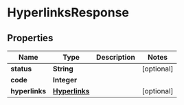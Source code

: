 
# HyperlinksResponse

## Properties
Name | Type | Description | Notes
------------ | ------------- | ------------- | -------------
**status** | **String** |  |  [optional]
**code** | **Integer** |  | 
**hyperlinks** | [**Hyperlinks**](Hyperlinks.md) |  |  [optional]



